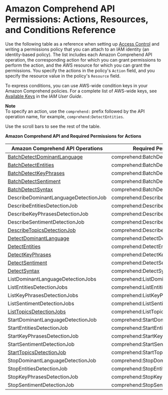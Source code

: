 # Amazon Comprehend API Permissions: Actions, Resources, and Conditions Reference<a name="comprehend-api-permissions-ref"></a>

Use the following table as a reference when setting up [Access Control](auth-and-access-control.md#access-control) and writing a permissions policy that you can attach to an IAM identity \(an identity\-based policy\)\. The list includes each Amazon Comprehend API operation, the corresponding action for which you can grant permissions to perform the action, and the AWS resource for which you can grant the permissions\. You specify the actions in the policy's `Action` field, and you specify the resource value in the policy's `Resource` field\. 

To express conditions, you can use AWS\-wide condition keys in your Amazon Comprehend policies\. For a complete list of AWS\-wide keys, see [Available Keys](https://docs.aws.amazon.com/IAM/latest/UserGuide/reference_policies_elements.html#AvailableKeys) in the *IAM User Guide*\. 

**Note**  
To specify an action, use the `comprehend:` prefix followed by the API operation name, for example, `comprehend:DetectEntities`\.

Use the scroll bars to see the rest of the table\.


**Amazon Comprehend API and Required Permissions for Actions**  

| Amazon Comprehend API Operations | Required Permissions \(API Actions\) | Resources | 
| --- | --- | --- | 
| [BatchDetectDominantLanguage](API_BatchDetectDominantLanguage.md) | comprehend:BatchDetectDominantLanguage | \* | 
| [BatchDetectEntities](API_BatchDetectEntities.md) | comprehend:BatchDetectEntities | \* | 
| [BatchDetectKeyPhrases](API_BatchDetectKeyPhrases.md) | comprehend:BatchDetectKeyPhrases | \* | 
| [BatchDetectSentiment](API_BatchDetectSentiment.md) | comprehend:BatchDetectSentiment | \* | 
| [BatchDetectSyntax](API_BatchDetectSyntax.md) | comprehend:BatchDetectSyntax | \* | 
| DescribeDominantLanguageDetectionJob | comprehend:DescribeDominantLanguageDetectionJob | \* | 
| DescribeEntitiesDetectionJob | comprehend:DescribeEntitiesDetectionJob | \* | 
| DescribeKeyPhrasesDetectionJob | comprehend:DescribeKeyPhrasesDetectionJob | \* | 
| DescribeSentimentDetectionJob | comprehend:DescribeSentimentDetectionJob | \* | 
| [DescribeTopicsDetectionJob](API_DescribeTopicsDetectionJob.md) | comprehend:DescribeTopicsDetectionJob | \* | 
| [DetectDominantLanguage](API_DetectDominantLanguage.md) | comprehend:DetectDominantLanguage | \* | 
| [DetectEntities](API_DetectEntities.md) | comprehend:DetectEntities | \* | 
| [DetectKeyPhrases](API_DetectKeyPhrases.md) | comprehend:DetectKeyPhrases | \* | 
| [DetectSentiment](API_DetectSentiment.md) | comprehend:DetectSentiment | \* | 
| [DetectSyntax](API_DetectSyntax.md) | comprehend:DetectSyntax | \* | 
| ListDominantLanguageDetectionJobs | comprehend:ListDominantLanguageDetectionJobs | \* | 
| ListEntitiesDetectionJobs | comprehend:ListEntitiesDetectionJobs | \* | 
| ListKeyPhrasesDetectionJobs | comprehend:ListKeyPhrasesDetectionJobs | \* | 
| ListSentimentDetectionJobs | comprehend:ListSentimentDetectionJobs | \* | 
| [ListTopicsDetectionJobs](API_ListTopicsDetectionJobs.md) | comprehend:ListTopicsDetectionJobs | \* | 
| StartDominantLanguageDetectionJob | comprehend:StartDominantLanguageDetectionJob | \* | 
| StartEntitiesDetectionJob | comprehend:StartEntitiesDetectionJob | \* | 
| StartKeyPhrasesDetectionJob | comprehend:StartKeyPhrasesDetectionJob | \* | 
| StartSentimentDetectionJob | comprehend:StartSentimentDetectionJob | \* | 
| [StartTopicsDetectionJob](API_StartTopicsDetectionJob.md) | comprehend:StartTopicsDetectionJob | \* | 
| StopDominantLanguageDetectionJob | comprehend:StopDominantLanguageDetectionJob | \* | 
| StopEntitiesDetectionJob | comprehend:StopEntitiesDetectionJob | \* | 
| StopKeyPhrasesDetectionJob | comprehend:StopKeyPhrasesDetectionJob | \* | 
| StopSentimentDetectionJob | comprehend:StopSentimentDetectionJob | \* | 